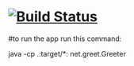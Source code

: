 # [![Build Status](https://travis-ci.org/Ayabonga2017/greetings-in-java.svg?branch=master)](https://travis-ci.org/Ayabonga2017/greetings-in-java)

#to run the app run this command:

java -cp .:target/*: net.greet.Greeter
